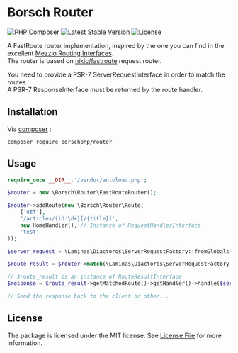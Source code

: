 # Borsch Router

[![PHP Composer](https://github.com/borschphp/borsch-router/actions/workflows/php.yml/badge.svg)](https://github.com/borschphp/borsch-router/actions/workflows/php.yml)
[![Latest Stable Version](https://poser.pugx.org/borschphp/router/v)](//packagist.org/packages/borschphp/router)
[![License](https://poser.pugx.org/borschphp/router/license)](//packagist.org/packages/borschphp/router)

A FastRoute router implementation, inspired by the one you can find in the excellent [Mezzio Routing Interfaces](https://docs.mezzio.dev/mezzio/v3/features/router/interface/).  
The router is based on [nikic/fastroute](https://github.com/nikic/FastRoute) request router.  

You need to provide a PSR-7 ServerRequestInterface in order to match the routes.  
A PSR-7 ResponseInterface must be returned by the route handler.

## Installation

Via [composer](https://getcomposer.org/) :

`composer require borschphp/router`

## Usage

```php
require_once __DIR__.'/vendor/autoload.php';

$router = new \Borsch\Router\FastRouteRouter();

$router->addRoute(new \Borsch\Router\Route(
    ['GET'],
    '/articles/{id:\d+}[/{title}]',
    new HomeHandler(), // Instance of RequestHandlerInterface
    'test'
));

$server_request = \Laminas\Diactoros\ServerRequestFactory::fromGlobals();

$route_result = $router->match(\Laminas\Diactoros\ServerRequestFactory::fromGlobals());

// $route_result is an instance of RouteResultInterface
$response = $route_result->getMatchedRoute()->getHandler()->handle($server_request);

// Send the response back to the client or other...
```

## License

The package is licensed under the MIT license. See [License File](https://github.com/borschphp/borsch-router/blob/master/LICENSE.md) for more information.
